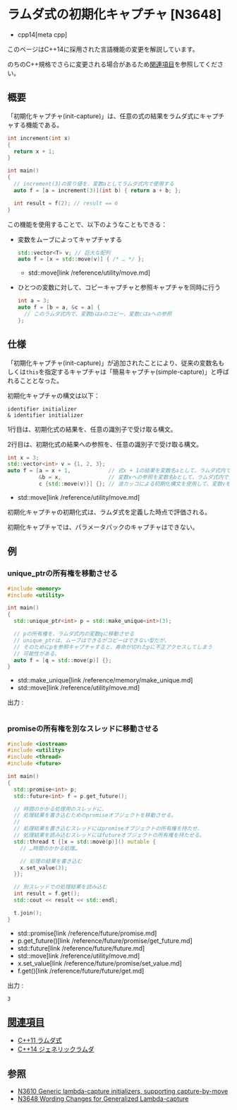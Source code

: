 # ラムダ式の初期化キャプチャ [N3648]
* cpp14[meta cpp]

<!-- start lang caution -->

このページはC++14に採用された言語機能の変更を解説しています。

のちのC++規格でさらに変更される場合があるため[関連項目](#relative-page)を参照してください。

<!-- last lang caution -->

## 概要
「初期化キャプチャ(init-capture)」は、任意の式の結果をラムダ式にキャプチャする機能である。

```cpp
int increment(int x)
{
  return x + 1;
}

int main()
{
  // increment(3)の戻り値を、変数aとしてラムダ式内で使用する
  auto f = [a = increment(3)](int b) { return a + b; };

  int result = f(2); // result == 6
}
```

この機能を使用することで、以下のようなこともできる：

- 変数をムーブによってキャプチャする

    ```cpp
    std::vector<T> v; // 巨大な配列
    auto f = [x = std::move(v)] { /* … */ };
    ```
    * std::move[link /reference/utility/move.md]

- ひとつの変数に対して、コピーキャプチャと参照キャプチャを同時に行う

    ```cpp
    int a = 3;
    auto f = [b = a, &c = a] {
      // このラムダ式内で、変数bはaのコピー、変数cはaへの参照
    };
    ```


## 仕様
「初期化キャプチャ(init-capture)」が追加されたことにより、従来の変数名もしくは`this`を指定するキャプチャは「簡易キャプチャ(simple-capture)」と呼ばれることとなった。

初期化キャプチャの構文は以下：

```
identifier initializer
& identifier initializer
```

1行目は、初期化式の結果を、任意の識別子で受け取る構文。

2行目は、初期化式の結果への参照を、任意の識別子で受け取る構文。

```cpp
int x = 3;
std::vector<int> v = {1, 2, 3};
auto f = [a = x + 1,            // 式x + 1の結果を変数名aとして、ラムダ式内で使用する
          &b = x,               // 変数xへの参照を変数名bとして、ラムダ式内で使用する
          c {std::move(v)}] {}; // 波カッコによる初期化構文を使用して、変数vを変数cにムーブする
```
* std::move[link /reference/utility/move.md]

初期化キャプチャの初期化式は、ラムダ式を定義した時点で評価される。

初期化キャプチャでは、パラメータパックのキャプチャはできない。


## 例
### unique_ptrの所有権を移動させる
```cpp example
#include <memory>
#include <utility>

int main()
{
  std::unique_ptr<int> p = std::make_unique<int>(3);

  // pの所有権を、ラムダ式内の変数qに移動させる
  // unique_ptrは、ムーブはできるがコピーはできない型だが、
  // そのためにpを参照キャプチャすると、寿命が切れたpに不正アクセスしてしまう
  // 可能性がある。
  auto f = [q = std::move(p)] {};
}
```
* std::make_unique[link /reference/memory/make_unique.md]
* std::move[link /reference/utility/move.md]

出力 :

```
```


### promiseの所有権を別なスレッドに移動させる
```cpp example
#include <iostream>
#include <utility>
#include <thread>
#include <future>

int main()
{
  std::promise<int> p;
  std::future<int> f = p.get_future();

  // 時間のかかる処理用のスレッドに、
  // 処理結果を書き込むためのpromiseオブジェクトを移動させる。
  //
  // 処理結果を書き込むスレッドにはpromiseオブジェクトの所有権を持たせ、
  // 処理結果を読み込むスレッドにはfutureオブジェクトの所有権を持たせる。
  std::thread t {[x = std::move(p)]() mutable {
    // …時間のかかる処理…

    // 処理の結果を書き込む
    x.set_value(3);
  }};

  // 別スレッドでの処理結果を読み込む
  int result = f.get();
  std::cout << result << std::endl;

  t.join();
}
```
* std::promise[link /reference/future/promise.md]
* p.get_future()[link /reference/future/promise/get_future.md]
* std::future[link /reference/future/future.md]
* std::move[link /reference/utility/move.md]
* x.set_value[link /reference/future/promise/set_value.md]
* f.get()[link /reference/future/future/get.md]

出力 :
```
3
```


## <a id="relative-page" href="#relative-page">関連項目</a>
- [C++11 ラムダ式](/lang/cpp11/lambda_expressions.md)
- [C++14 ジェネリックラムダ](generic_lambdas.md)


## 参照
- [N3610 Generic lambda-capture initializers, supporting capture-by-move](http://www.open-std.org/jtc1/sc22/wg21/docs/papers/2013/n3610.html)
- [N3648 Wording Changes for Generalized Lambda-capture](http://www.open-std.org/jtc1/sc22/wg21/docs/papers/2013/n3648.html)